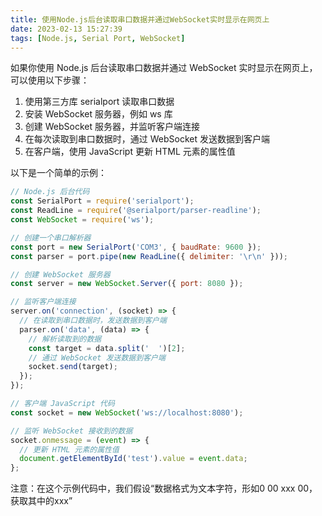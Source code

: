 ```yaml
---
title: 使用Node.js后台读取串口数据并通过WebSocket实时显示在网页上
date: 2023-02-13 15:27:39
tags: [Node.js, Serial Port, WebSocket]
---
```


如果你使用 Node.js 后台读取串口数据并通过 WebSocket 实时显示在网页上，可以使用以下步骤：

1. 使用第三方库 serialport 读取串口数据
2. 安装 WebSocket 服务器，例如 ws 库
3. 创建 WebSocket 服务器，并监听客户端连接
4. 在每次读取到串口数据时，通过 WebSocket 发送数据到客户端
5. 在客户端，使用 JavaScript 更新 HTML 元素的属性值

以下是一个简单的示例：

```javascript
// Node.js 后台代码
const SerialPort = require('serialport');
const ReadLine = require('@serialport/parser-readline');
const WebSocket = require('ws');

// 创建一个串口解析器
const port = new SerialPort('COM3', { baudRate: 9600 });
const parser = port.pipe(new ReadLine({ delimiter: '\r\n' }));

// 创建 WebSocket 服务器
const server = new WebSocket.Server({ port: 8080 });

// 监听客户端连接
server.on('connection', (socket) => {
  // 在读取到串口数据时，发送数据到客户端
  parser.on('data', (data) => {
    // 解析读取到的数据
    const target = data.split('  ')[2];
    // 通过 WebSocket 发送数据到客户端
    socket.send(target);
  });
});

// 客户端 JavaScript 代码
const socket = new WebSocket('ws://localhost:8080');

// 监听 WebSocket 接收到的数据
socket.onmessage = (event) => {
  // 更新 HTML 元素的属性值
  document.getElementById('test').value = event.data;
};
```

注意：在这个示例代码中，我们假设“数据格式为文本字符，形如0  00   xxx  00，获取其中的xxx”
